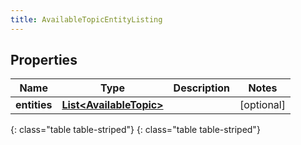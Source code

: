 ```yaml
---
title: AvailableTopicEntityListing
---
```


## Properties

| Name | Type | Description | Notes |
| ------------ | ------------- | ------------- | ------------- |
| **entities** | [**List&lt;AvailableTopic&gt;**](AvailableTopic.html) |  |  [optional] |
{: class="table table-striped"}
{: class="table table-striped"}



